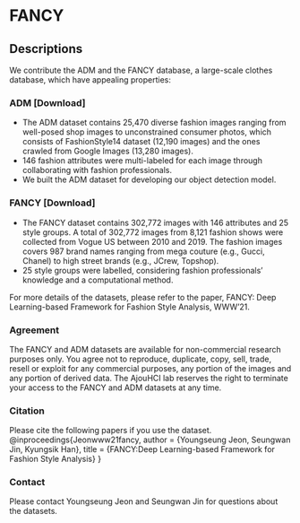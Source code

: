 # FANCY

## Descriptions
We contribute the ADM and the FANCY database, a large-scale clothes database, which have appealing properties:

### ADM  [Download]
- The ADM dataset contains 25,470 diverse fashion images ranging from well-posed shop images to unconstrained consumer photos, which consists of FashionStyle14 dataset (12,190 images) and the ones crawled from Google Images (13,280 images).
- 146 fashion attributes were multi-labeled for each image through collaborating with fashion professionals.
- We built the ADM dataset for developing our object detection model. 

### FANCY  [Download]
- The FANCY dataset contains 302,772 images with 146 attributes and 25 style groups.
A total of 302,772 images from 8,121 fashion shows were collected from Vogue US between 2010 and 2019. The fashion images covers 987 brand names ranging from mega couture (e.g., Gucci, Chanel) to high street brands (e.g., JCrew, Topshop).
- 25 style groups were labelled, considering fashion professionals’ knowledge and a computational method.

For more details of the datasets, please refer to the paper, FANCY: Deep Learning-based Framework for Fashion Style Analysis, WWW’21. 
 
### Agreement
The FANCY and ADM datasets are available for non-commercial research purposes only.
You agree not to reproduce, duplicate, copy, sell, trade, resell or exploit for any commercial purposes, any portion of the images and any portion of derived data.
The AjouHCI lab reserves the right to terminate your access to the FANCY and ADM datasets at any time.

### Citation
Please cite the following papers if you use the dataset.
@inproceedings{Jeonwww21fancy,
 author = {Youngseung Jeon, Seungwan Jin, Kyungsik Han},
 title = {FANCY:Deep Learning-based Framework for Fashion Style Analysis} }

### Contact
Please contact Youngseung Jeon and Seungwan Jin for questions about the datasets.
